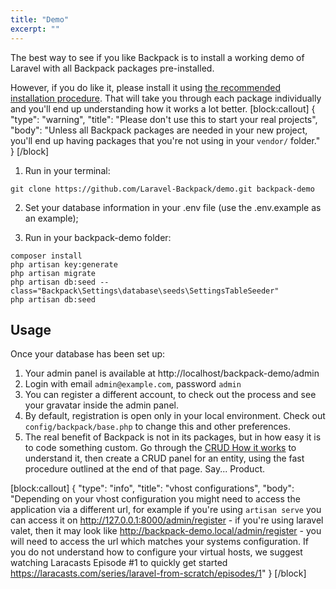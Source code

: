 ```yaml
---
title: "Demo"
excerpt: ""
---
```

The best way to see if you like Backpack is to install a working demo of Laravel with all Backpack packages pre-installed.

However, if you do like it, please install it using [the recommended installation procedure](https://laravel-backpack.readme.io/v3.4/docs/install-on-laravel-56). That will take you through each package individually and you'll end up understanding how it works a lot better.
[block:callout]
{
  "type": "warning",
  "title": "Please don't use this to start your real projects",
  "body": "Unless all Backpack packages are needed in your new project, you'll end up having packages that you're not using in your ```vendor/``` folder."
}
[/block]
1) Run in your terminal:

```shell
git clone https://github.com/Laravel-Backpack/demo.git backpack-demo
```

2) Set your database information in your .env file (use the .env.example as an example);

3) Run in your backpack-demo folder:
``` shell
composer install
php artisan key:generate
php artisan migrate
php artisan db:seed --class="Backpack\Settings\database\seeds\SettingsTableSeeder"
php artisan db:seed
```

## Usage 

Once your database has been set up:

1. Your admin panel is available at http://localhost/backpack-demo/admin
2. Login with email ```admin@example.com```, password ```admin```
3. You can register a different account, to check out the process and see your gravatar inside the admin panel. 
4. By default, registration is open only in your local environment. Check out ```config/backpack/base.php``` to change this and other preferences.
5. The real benefit of Backpack is not in its packages, but in how easy it is to code something custom. Go through the [CRUD How it works](https://laravel-backpack.readme.io/docs/crud-example) to understand it, then create a CRUD panel for an entity, using the fast procedure outlined at the end of that page. Say... Product.


[block:callout]
{
  "type": "info",
  "title": "vhost configurations",
  "body": "Depending on your vhost configuration you might need to access the application via a different url, for example if you're using `artisan serve` you can access it on http://127.0.0.1:8000/admin/register - if you're using laravel valet, then it may look like http://backpack-demo.local/admin/register - you will need to access the url which matches your systems configuration. If you do not understand how to configure your virtual hosts, we suggest watching Laracasts Episode #1 to quickly get started https://laracasts.com/series/laravel-from-scratch/episodes/1"
}
[/block]